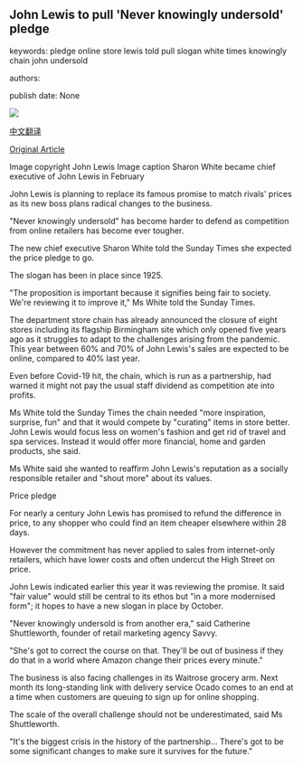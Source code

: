## John Lewis to pull 'Never knowingly undersold' pledge

keywords: pledge online store lewis told pull slogan white times knowingly chain john undersold

authors: 

publish date: None

![](https://ichef.bbci.co.uk/news/1024/branded_news/55C5/production/_114075912_sharon-white1.jpg)

[中文翻译](John%20Lewis%20to%20pull%20%27Never%20knowingly%20undersold%27%20pledge_zh.md)

[Original Article](https://www.bbc.com/news/business-53881214)

Image copyright John Lewis Image caption Sharon White became chief executive of John Lewis in February

John Lewis is planning to replace its famous promise to match rivals' prices as its new boss plans radical changes to the business.

"Never knowingly undersold" has become harder to defend as competition from online retailers has become ever tougher.

The new chief executive Sharon White told the Sunday Times she expected the price pledge to go.

The slogan has been in place since 1925.

"The proposition is important because it signifies being fair to society. We're reviewing it to improve it," Ms White told the Sunday Times.

The department store chain has already announced the closure of eight stores including its flagship Birmingham site which only opened five years ago as it struggles to adapt to the challenges arising from the pandemic. This year between 60% and 70% of John Lewis's sales are expected to be online, compared to 40% last year.

Even before Covid-19 hit, the chain, which is run as a partnership, had warned it might not pay the usual staff dividend as competition ate into profits.

Ms White told the Sunday Times the chain needed "more inspiration, surprise, fun" and that it would compete by "curating" items in store better. John Lewis would focus less on women's fashion and get rid of travel and spa services. Instead it would offer more financial, home and garden products, she said.

Ms White said she wanted to reaffirm John Lewis's reputation as a socially responsible retailer and "shout more" about its values.

Price pledge

For nearly a century John Lewis has promised to refund the difference in price, to any shopper who could find an item cheaper elsewhere within 28 days.

However the commitment has never applied to sales from internet-only retailers, which have lower costs and often undercut the High Street on price.

John Lewis indicated earlier this year it was reviewing the promise. It said "fair value" would still be central to its ethos but "in a more modernised form"; it hopes to have a new slogan in place by October.

"Never knowingly undersold is from another era," said Catherine Shuttleworth, founder of retail marketing agency Savvy.

"She's got to correct the course on that. They'll be out of business if they do that in a world where Amazon change their prices every minute."

The business is also facing challenges in its Waitrose grocery arm. Next month its long-standing link with delivery service Ocado comes to an end at a time when customers are queuing to sign up for online shopping.

The scale of the overall challenge should not be underestimated, said Ms Shuttleworth.

"It's the biggest crisis in the history of the partnership... There's got to be some significant changes to make sure it survives for the future."